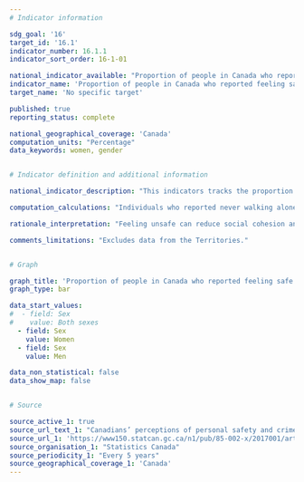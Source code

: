 ```yaml
---
# Indicator information

sdg_goal: '16'
target_id: '16.1'
indicator_number: 16.1.1
indicator_sort_order: 16-1-01

national_indicator_available: "Proportion of people in Canada who reported feeling safe walking alone in their neighborhood after dark"
indicator_name: 'Proportion of people in Canada who reported feeling safe walking alone in their neighborhood after dark'
target_name: 'No specific target'

published: true
reporting_status: complete

national_geographical_coverage: 'Canada'
computation_units: "Percentage"
data_keywords: women, gender


# Indicator definition and additional information

national_indicator_description: "This indicators tracks the proportion of people in Canada who reported feeling safe walking alone in their neighborhood after dark."

computation_calculations: "Individuals who reported never walking alone after dark were excluded from the calculation of the proportions."

rationale_interpretation: "Feeling unsafe can reduce social cohesion and can have negative impacts on people's physical and mental health and overall well-being."

comments_limitations: "Excludes data from the Territories."


# Graph

graph_title: 'Proportion of people in Canada who reported feeling safe walking alone in their neighborhood after dark'
graph_type: bar

data_start_values:
#  - field: Sex
#    value: Both sexes
  - field: Sex
    value: Women
  - field: Sex
    value: Men

data_non_statistical: false
data_show_map: false


# Source

source_active_1: true
source_url_text_1: "Canadians’ perceptions of personal safety and crime"
source_url_1: 'https://www150.statcan.gc.ca/n1/pub/85-002-x/2017001/article/54889-eng.htm'
source_organisation_1: "Statistics Canada"
source_periodicity_1: "Every 5 years"
source_geographical_coverage_1: 'Canada'
---
```

